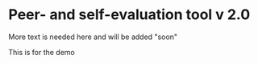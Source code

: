 # Peer- and self-evaluation tool v 2.0

More text is needed here and will be added "soon"

This is for the demo
